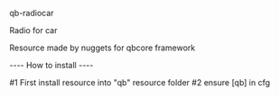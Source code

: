 qb-radiocar

Radio for car

Resource made by nuggets for qbcore framework

---- How to install ----

#1 First install resource into "qb" resource folder
#2 ensure [qb]  in cfg

